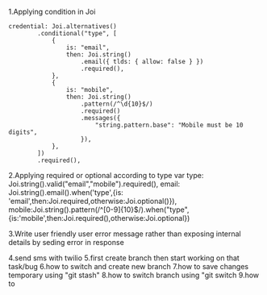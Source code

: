 1.Applying condition in Joi
	
	credential: Joi.alternatives()
			.conditional("type", [
				{
					is: "email",
					then: Joi.string()
						.email({ tlds: { allow: false } })
						.required(),
				},
				{
					is: "mobile",
					then: Joi.string()
						.pattern(/^\d{10}$/)
						.required()
						.messages({
							"string.pattern.base": "Mobile must be 10 digits",
						}),
				},
			])
			.required(),
			
2.Applying required or optional according to type var
type: Joi.string().valid("email","mobile").required(),
	email: Joi.string().email().when('type',{is: 'email',then:Joi.required,otherwise:Joi.optional()}),
	mobile:Joi.string().pattern(/^[0-9]{10}$/).when("type",{is:'mobile',then:Joi.required(),otherwise:Joi.optional})

3.Write user friendly user error message rather than exposing internal details by seding error in response

4.send sms with twilio
5.first create branch then start working on that task/bug
6.how to switch and create new branch
7.how to save changes temporary using "git stash"
8.how to switch branch using "git switch <branch-name>
9.how to 

